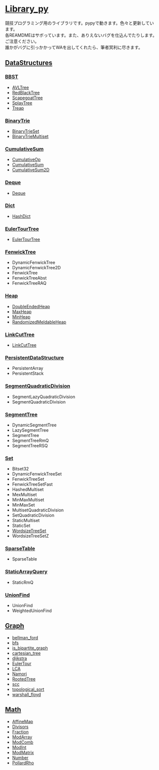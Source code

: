 # [Library_py](https://github.com/titanium-22/Library_py)

競技プログラミング用のライブラリです。pypyで動きます。色々と更新しています。  
各REAMDMEはサボっています。また、ありえないバグを仕込んでたりします。ご注意ください。  
誰かがバグに引っかかってWAを出してくれたら、筆者冥利に尽きます。  

## [DataStructures](DataStructures/DataStructures.md)

### [BBST](DataStructures/BBST/BBST.md)
- [AVLTree](DataStructures/BBST/AVLTree.md)
- [RedBlackTree](DataStructures/BBST/RedBlackTree.md)
- [ScapegoatTree](DataStructures/BBST/ScapegoatTree.md)
- [SplayTree](DataStructures/BBST/SplayTree.md)
- [Treap](DataStructures/BBST/Treap.md)

### [BinaryTrie](DataStructures/BinaryTrie/BinaryTrie.md)
- [BinaryTrieSet](DataStructures/BinaryTrie/BinaryTrieSet.md)
- [BinaryTrieMultiset](DataStructures/BinaryTrie/BinaryTrieMultiset.md)

### [CumulativeSum](DataStructures/CumulativeSum/CumulativeSum.md)
- [CumulativeOp](DataStructures/CumulativeSum/CumulativeOp.md)
- [CumulativeSum](DataStructures/CumulativeSum/CumulativeSum_py.md)
- [CumulativeSum2D](DataStructures/CumulativeSum/CumulativeSum2D.md)

### [Deque](DataStructures/Deque/Deque.md)
- [Deque](DataStructures/Deque/Deque.md)

### [Dict](DataStructures/Dict/Dict.md)
- [HashDict](DataStructures/Dict/HashDict.md)

### [EulerTourTree](DataStructures/EulerTourTree/EulerTourTree.md)
- [EulerTourTree](DataStructures/EulerTourTree/EulerTourTree.md)

### [FenwickTree](DataStructures/FenwickTree/FenwickTree.md)
- DynamicFenwickTree
- DynamicFenwickTree2D
- FenwickTree
- FenwickTreeAbst
- FenwickTreeRAQ

### [Heap](DataStructures/Heap/Heap.md)
- [DoubleEndedHeap](DataStructures/Heap/DoubleEndedHeap.md)
- [MaxHeap](DataStructures/Heap/MaxHeap.md)
- [MinHeap](DataStructures/Heap/MinHeap.md)
- [RandomizedMeldableHeap](DataStructures/Heap/RandomizedMeldableHeap.md)

### [LinkCutTree](DataStructures/LinkCutTree/LinkCutTree.md)
- [LinkCutTree](DataStructures/LinkCutTree/LinkCutTree.md)

### [PersistentDataStructure]()
- PersistentArray
- PersistentStack

### [SegmentQuadraticDivision]()
- SegmentLazyQuadraticDivision
- SegmentQuadraticDivision

### [SegmentTree](DataStructures/SegmentTree/SegmentTree.md)
- DynamicSegmentTree
- LazySegmentTree
- SegmentTree
- SegmentTreeRmQ
- SegmentTreeRSQ

### [Set](DataStructures/Set/Set.md)
- Bitset32
- DynamicFenwickTreeSet
- FenwickTreeSet
- FenwickTreeSetFast
- HashedMultiset
- MexMultiset
- MinMaxMultiset
- MinMaxSet
- MultisetQuadraticDivision
- SetQuadraticDivision
- StaticMultiset
- StaticSet
- [WordsizeTreeSet](DataStructures/Set/WordsizeTreeSet.md)
- WordsizeTreeSetZ

### [SparseTable](DataStructures/SparseTable/SparseTable.md)
- SparseTable

### [StaticArrayQuery](DataStructures/StaticArrayQuery/StaticArrayQuery.md)
- StaticRmQ

### [UnionFind](DataStructures/UnionFind/UnionFind.md)
- UnionFind
- WeightedUnionFind

## [Graph](Graph/Graph.md)
- [bellman_ford](Graph/bellman_ford.md)
- [bfs](Graph/bfs.md)
- [is_bipartite_graph](Graph/is_bipartite_graph.md)
- [cartesian_tree](Graph/cartesian_tree.md)
- [dijkstra](Graph/dijkstra.md)
- [EulerTour](Graph/EulerTour.md)
- [LCA](Graph/LCA.md)
- [Namori](Graph/Namori.md)
- [RootedTree](Graph/RootedTree.md)
- [scc](Graph/scc.md)
- [topological_sort](Graph/topological_sort.md)
- [warshall_floyd](Graph/warshall_floyd.md)

## [Math](Math/Math.md)
- [AffineMap](Math/AffineMap.md)
- [Divisors](Math/Divisors.md)
- [Fraction](Math/Fraction.md)
- [ModArray](Math/ModArray.md)
- [ModComb](Math/ModComb.md)
- [ModInt](Math/ModInt.md)
- [ModMatrix](Math/ModMatrix.md)
- [Number](Math/Number.md)
- [PollardRho](Math/PollardRho.md)

